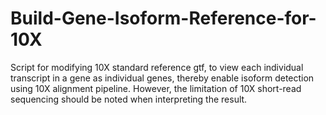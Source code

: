 # Build-Gene-Isoform-Reference-for-10X
Script for modifying 10X standard reference gtf, to view each individual transcript in a gene as individual genes, thereby enable isoform detection using 10X alignment pipeline. However, the limitation of 10X short-read sequencing should be noted when interpreting the result. 
